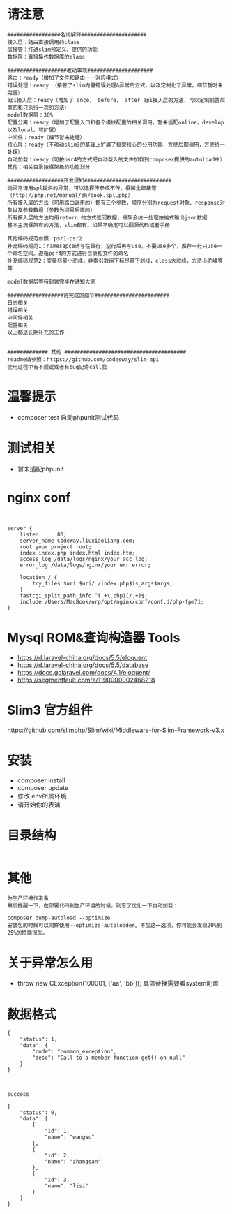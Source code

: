 
# 请注意
```$xslt
#################名词解释#####################
接入层：路由直接调用的class
层接管：打通slim预定义、提供的功能
数据层：直接操作数据库的class

###################改动事项#####################
路由：ready（增加了文件和路由一一对应模式）
错误处理：ready （接管了slim内置错误处理&异常的方式，以及定制化了异常，细节暂时未完善）
api接入层：ready（增加了_once，_before，_after api接入层的方法，可以定制前置后置的和只执行一次的方法）
model数据层：30%
配置分离：ready（增加了配置入口和各个模块配置的相关调用，暂未适配online，develop以及local。可扩展）
中间件：ready（细节暂未处理）
核心层：ready（不改动slim3的基础上扩展了框架核心的公用功能，方便后期调用，方便统一处理）
自动加载：ready（可按psr4的方式把自动载入的文件加载到composer提供的autoload中）
其他：相关目录按框架级的功能划分

##################开发须知############################
抛异常请用spl提供的异常，可以选择传参或不传，框架全部接管（http://php.net/manual/zh/book.spl.php）
所有接入层的方法（可用路由调用的）都有三个参数，顺序分别为request对象、response对象以及参数数组（参数为问号后面的）
所有接入层的方法均用return 的方式返回数据，框架会统一处理按格式输出json数据
基本主流框架有的方法，slim都有。如果不确定可以翻源代码或者手册

其他编码规范参照：psr1-psr2
补充编码规范1：namesapce请写在首行，空行后再写use，不要use多个，推荐一行只use一个命名空间。遵循psr4的方式进行目录和文件的命名
补充编码规范2：变量尽量小驼峰，非索引数组下标尽量下划线，class大驼峰，方法小驼峰等等

model数据层等待封装完毕在通知大家

##################待完成的细节########################
日志相关
错误相关
中间件相关
配置相关
以上都是长期补充的工作


############# 其他 #######################################
readme请参照：https://github.com/codesway/slim-api
使用过程中有不顺说或者有bug记得call我

```


# 温馨提示

* composer test  启动phpunit测试代码



# 测试相关
* 暂未适配phpunit


# nginx conf

```$xslt


server {
    listen      80;
    server_name CodeWay.liuxiaoliang.com;
    root your project root;
    index index.php index.html index.htm;
	access_log /data/logs/nginx/your acc log;
	error_log /data/logs/nginx/your err error;
    
    location / {
        try_files $uri $uri/ /index.php$is_args$args;
    }
    fastcgi_split_path_info ^(.+\.php)(/.+)$;
	include /Users/MacBook/orp/opt/nginx/conf/conf.d/php-fpm71;
}

```

# Mysql ROM&查询构造器 Tools

* https://d.laravel-china.org/docs/5.5/eloquent
* https://d.laravel-china.org/docs/5.5/database
* https://docs.golaravel.com/docs/4.1/eloquent/
* https://segmentfault.com/a/1190000002468218



# Slim3 官方组件
https://github.com/slimphp/Slim/wiki/Middleware-for-Slim-Framework-v3.x

# 安装
* composer install
* composer update
* 修改.env所属环境
* 请开始你的表演

# 目录结构
```$xslt

```


# 其他
```$xslt
为生产环境作准备
最后提醒一下，在部署代码到生产环境的时候，别忘了优化一下自动加载：

composer dump-autoload --optimize
安装包的时候可以同样使用--optimize-autoloader。不加这一选项，你可能会发现20%到25%的性能损失。
```
# 关于异常怎么用

* throw new CException(100001, ['aa', 'bb']);  具体替换需要看system配置

# 数据格式
```$xslt
{
    "status": 1,
    "data": {
        "code": "common_exception",
        "desc": "Call to a member function get() on null"
    }
}



success

{
    "status": 0,
    "data": [
        {
            "id": 1,
            "name": "wangwu"
        },
        {
            "id": 2,
            "name": "zhangsan"
        },
        {
            "id": 3,
            "name": "lisi"
        }
    ]
}
```